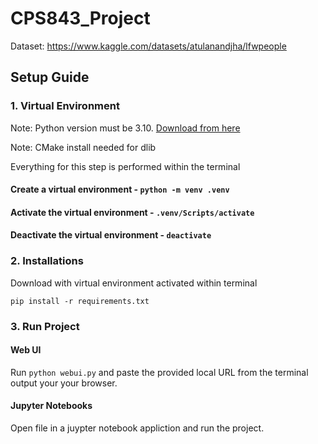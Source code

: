 # CPS843_Project

Dataset: https://www.kaggle.com/datasets/atulanandjha/lfwpeople

## Setup Guide

### 1. Virtual Environment

Note: Python version must be 3.10. [Download from here](https://www.python.org/downloads/release/python-31011/)

Note: CMake install needed for dlib

Everything for this step is performed within the terminal

#### Create a virtual environment - `python -m venv .venv`

#### Activate the virtual environment - `.venv/Scripts/activate`

#### Deactivate the virtual environment - `deactivate`

### 2. Installations

Download with virtual environment activated within terminal

`pip install -r requirements.txt`

### 3. Run Project

#### Web UI
Run `python webui.py` and paste the provided local URL from the terminal output your your browser.

#### Jupyter Notebooks
Open file in a juypter notebook appliction and run the project.
